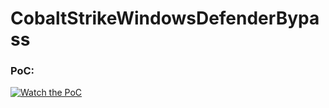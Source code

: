 # CobaltStrikeWindowsDefenderBypass

### PoC:
[![Watch the PoC](https://i.imgur.com/uCdvfPi.png)](https://youtu.be/s8mpCcOgLXM)
